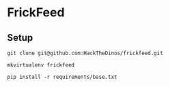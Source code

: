 # FrickFeed

## Setup
`git clone git@github.com:HackTheDinos/frickfeed.git`

`mkvirtualenv frickfeed`

`pip install -r requirements/base.txt`
